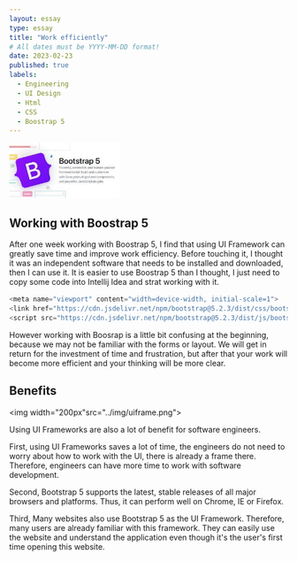 ```yaml
---
layout: essay
type: essay
title: "Work efficiently"
# All dates must be YYYY-MM-DD format!
date: 2023-02-23
published: true
labels:
  - Engineering
  - UI Design
  - Html
  - CSS
  - Boostrap 5
---
```


<img width="200px" class="rounded float-start pe-4" src="../img/boostrap5.jpeg">

## Working with Boostrap 5

After one week working with Boostrap 5, I find that using UI Framework can greatly save time and improve work efficiency. Before touching it, I thought it was an independent software that needs to be installed and downloaded, then I can use it. It is easier to use Boostrap 5 than I thought, I just need to copy some code into Intellij Idea and strat working with it.

```cpp
<meta name="viewport" content="width=device-width, initial-scale=1">
<link href="https://cdn.jsdelivr.net/npm/bootstrap@5.2.3/dist/css/bootstrap.min.css" rel="stylesheet">
<script src="https://cdn.jsdelivr.net/npm/bootstrap@5.2.3/dist/js/bootstrap.bundle.min.js"></script>
```

However working with Boosrap is a little bit confusing at the beginning, because we may not be familiar with the forms or layout. We will get in return for the investment of time and frustration, but after that your work will become more efficient and your thinking will be more clear. 

## Benefits

<img width="200px"src="../img/uiframe.png">

Using UI Frameworks are also a lot of benefit for software engineers.

First, using UI Frameworks saves a lot of time, the engineers do not need to worry about how to work with the UI, there is already a frame there. Therefore, engineers can have more time to work with software development.

Second, Bootstrap 5 supports the latest, stable releases of all major browsers and platforms. Thus, it can perform well on Chrome, IE or Firefox.

Third, Many websites also use Bootstrap 5 as the UI Framework. Therefore, many users are already familiar with this framework. They can easily use the website and understand the application even though it's the user's first time opening this website.